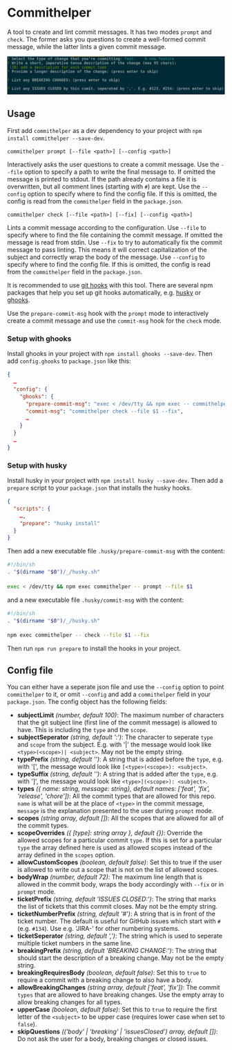 # Commithelper

A tool to create and lint commit messages. It has two modes `prompt` and `check`. The former asks you questions to create a well-formed commit message, while the latter lints a given commit message.

![A screenshot of a terminal showing the tool](./console.png)

## Usage

First add `commithelper` as a dev dependency to your project with `npm install commithelper --save-dev`.

```
commithelper prompt [--file <path>] [--config <path>]
```

Interactively asks the user questions to create a commit message. Use the `--file` option to specify a path to write the final message to. If omitted the message is printed to stdout. If the path already contains a file it is overwritten, but all comment lines (starting with `#`) are kept. Use the `--config` option to specify where to find the config file. If this is omitted, the config is read from the `commithelper` field in the `package.json`.

```
commithelper check [--file <path>] [--fix] [--config <path>]
```

Lints a commit message according to the configuration. Use `--file` to specify where to find the file containing the commit message. If omitted the message is read from stdin. Use `--fix` to try to automatically fix the commit message to pass linting. This means it will correct capitalization of the subject and correctly wrap the body of the message. Use `--config` to specify where to find the config file. If this is omitted, the config is read from the `commithelper` field in the `package.json`.

It is recommended to use [git hooks](https://git-scm.com/docs/githooks) with this tool. There are several npm packages that help you set up git hooks automatically, e.g. [husky](https://github.com/typicode/husky) or [ghooks](https://github.com/ghooks-org/ghooks).

Use the `prepare-commit-msg` hook with the `prompt` mode to interactively create a commit message and use the `commit-msg` hook for the `check` mode.

### Setup with ghooks

Install ghooks in your project with `npm install ghooks --save-dev`. Then add `config.ghooks` to `package.json` like this:

```json
{
  …
  "config": {
    "ghooks": {
      "prepare-commit-msg": "exec < /dev/tty && npm exec -- commithelper prompt --file $1",
      "commit-msg": "commithelper check --file $1 --fix",
      …
    }
  }
  …
}
```

### Setup with husky

Install husky in your project with `npm install husky --save-dev`. Then add a `prepare` script to your `package.json` that installs the husky hooks.

```json
{
  "scripts": {
    …,
    "prepare": "husky install"
  }
}
```

Then add a new executable file `.husky/prepare-commit-msg` with the content:

```sh
#!/bin/sh
. "$(dirname "$0")/_/husky.sh"

exec < /dev/tty && npm exec commithelper -- prompt --file $1
```

and a new executable file `.husky/commit-msg` with the content:

```sh
#!/bin/sh
. "$(dirname "$0")/_/husky.sh"

npm exec commithelper -- check --file $1 --fix
```

Then run `npm run prepare` to install the hooks in your project.

## Config file

You can either have a seperate json file and use the `--config` option to point `commithelper` to it, or omit `--config` and add a `commithelper` field in your `package.json`. The config object has the following fields:

-   **subjectLimit** _(number, default 100)_: The maximum number of characters that the git subject line (first line of the commit message) is allowed to have. This is including the `type` and the `scope`.
-   **subjectSeperator** _(string, default ':')_: The character to seperate `type` and `scope` from the subject. E.g. with '|' the message would look like `<type>(<scope>)| <subject>`. May not be the empty string.
-   **typePrefix** _(string, default '')_: A string that is added before the `type`, e.g. with '[', the message would look like `[<type>(<scope>): <subject>`.
-   **typeSuffix** _(string, default '')_: A string that is added after the `type`, e.g. with ']', the message would look like `<type>](<scope>): <subject>`.
-   **types** _({ name: string, message: string}, default names: ['feat', 'fix', 'release', 'chore'])_: All the commit types that are allowed for this repo. `name` is what will be at the place of `<type>` in the commit message, `message` is the explanation presented to the user during `prompt` mode.
-   **scopes** _(string array, default [])_: All the scopes that are allowed for all of the commit types.
-   **scopeOverrides** _({ [type]: string array }, default {})_: Override the allowed scopes for a particular commit `type`. If this is set for a particular `type` the array defined here is used as allowed scopes instead of the array defined in the `scopes` option.
-   **allowCustomScopes** _(boolean, default false)_: Set this to true if the user is allowed to write out a scope that is not on the list of allowed scopes.
-   **bodyWrap** _(number, default 72)_: The maximum line length that is allowed in the commit body, wraps the body accordingly with `--fix` or in `prompt` mode.
-   **ticketPrefix** _(string, default 'ISSUES CLOSED:')_: The string that marks the list of tickets that this commit closes. May not be the empty string.
-   **ticketNumberPrefix** _(string, default '#')_: A string that is in front of the ticket number. The default is useful for GitHub issues which start with `#` (e.g. `#134`). Use e.g. 'JIRA-' for other numbering systems.
-   **ticketSeperator** _(string, default ',')_: The string which is used to seperate multiple ticket numbers in the same line.
-   **breakingPrefix** _(string, default 'BREAKING CHANGE:')_: The string that should start the description of a breaking change. May not be the empty string.
-   **breakingRequiresBody** _(boolean, default false)_: Set this to `true` to require a commit with a breaking change to also have a body.
-   **allowBreakingChanges** _(string array, default ['feat', 'fix'])_: The commit `types` that are allowed to have breaking changes. Use the empty array to allow breaking changes for all types.
-   **upperCase** _(boolean, default false)_: Set this to `true` to require the first letter of the `<subject>` to be upper case (requires lower case when set to `false`).
-   **skipQuestions** _(('body' | 'breaking' | 'issuesClosed') array, default [])_: Do not ask the user for a body, breaking changes or closed issues.
